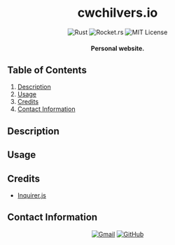 <h1 align="center">
  cwchilvers.io
</h1>

<p align="center">
    <img src="https://img.shields.io/badge/Rust-000000.svg?style=for-the-badge&logo=Rust&logoColor=white" alt="Rust">
    <img src="https://img.shields.io/badge/rocket.rs-8A2BE2?style=for-the-badge&logo=data%3Aimage%2Fpng%3Bbase64%2CiVBORw0KGgoAAAANSUhEUgAAASwAAAEoCAMAAADVMjxRAAAC9FBMVEUAAAD%2F%2F%2F%2F%2F%2F%2F%2F%2F%2F%2F%2F%2F%2F%2F%2F%2F%2F%2F%2F%2F%2F%2F%2F%2F%2F%2F%2F%2F%2F%2F%2F%2F%2F%2F%2F%2F%2F%2F%2F%2F%2F%2F%2F%2F%2F%2F%2F%2F%2F%2F%2F%2F%2F%2F%2F%2F%2F%2F%2F%2F%2F%2F%2F%2F%2F%2F%2F%2F%2F%2F%2F%2F%2F%2F%2F%2F%2F%2F%2F%2F%2F%2F%2F%2F%2F%2F%2F%2F%2F%2F%2F%2F%2F%2F%2F%2F%2F%2F%2F%2F%2F%2F%2F%2F%2F%2F%2F%2F%2F%2F%2F%2F%2F%2F%2F%2F%2F%2F%2F%2F%2F%2F%2F%2F%2F%2F%2F%2F%2F%2F%2F%2F%2F%2F%2F%2F%2F%2F%2F%2F%2F%2F%2F%2F%2F%2F%2F%2F%2F%2F%2F%2F%2F%2F%2F%2F%2F%2F%2F%2F%2F%2F%2F%2F%2F%2F%2F%2F%2F%2F%2F%2F%2F%2F%2F%2F%2F%2F%2F%2F%2F%2F%2F%2F%2F%2F%2F%2F%2F%2F%2F%2F%2F%2F%2F%2F%2F%2F%2F%2F%2F%2F%2F%2F%2F%2F%2F%2F%2F%2F%2F%2F%2F%2F%2F%2F%2F%2F%2F%2F%2F%2F%2F%2F%2F%2F%2F%2F%2F%2F%2F%2F%2F%2F%2F%2F%2F%2F%2F%2F%2F%2F%2F%2F%2F%2F%2F%2F%2F%2F%2F%2F%2F%2F%2F%2F%2F%2F%2F%2F%2F%2F%2F%2F%2F%2F%2F%2F%2F%2F%2F%2F%2F%2F%2F%2F%2F%2F%2F%2F%2F%2F%2F%2F%2F%2F%2F%2F%2F%2F%2F%2F%2F%2F%2F%2F%2F%2F%2F%2F%2F%2F%2F%2F%2F%2F%2F%2F%2F%2F%2F%2F%2F%2F%2F%2F%2F%2F%2F%2F%2F%2F%2F%2F%2F%2F%2F%2F%2F%2F%2F%2F%2F%2F%2F%2F%2F%2F%2F%2F%2F%2F%2F%2F%2F%2F%2F%2F%2F%2F%2F%2F%2F%2F%2F%2F%2F%2F%2F%2F%2F%2F%2F%2F%2F%2F%2F%2F%2F%2F%2F%2F%2F%2F%2F%2F%2F%2F%2F%2F%2F%2F%2F%2F%2F%2F%2F%2F%2F%2F%2F%2F%2F%2F%2F%2F%2F%2F%2F%2F%2F%2F%2F%2F%2F%2F%2F%2F%2F%2F%2F%2F%2F%2F%2F%2F%2F%2F%2F%2F%2F%2F%2F%2F%2F%2F%2F%2F%2F%2F%2F%2F%2F%2F%2F%2F%2F%2F%2F%2F%2F%2F%2F%2F%2F%2F%2F%2F%2F%2F%2F%2F%2F%2F%2F%2F%2F%2F%2F%2F%2F%2F%2F%2F%2F%2F%2F%2F%2F%2F%2F%2F%2F%2F%2F%2F%2F%2F%2F%2F%2F%2F%2F%2F%2F%2F%2F%2F%2F%2F%2F%2F%2F%2F%2F%2F%2F%2F%2F%2F%2F%2F%2F%2F%2F%2F%2F%2F%2F%2F%2F%2F%2F%2F%2F%2F%2F%2F%2F%2F%2F%2F%2F%2F%2F%2F%2F%2F%2F%2F%2F%2F%2F%2F%2F%2F%2F%2F%2F%2F%2F%2F%2F%2F%2F%2F%2F%2F%2F%2F%2F%2F%2F%2F%2F%2F%2F%2F%2F%2F%2F%2F%2F%2F%2F%2F%2F%2F%2F%2F%2F%2F%2F%2F%2F%2F%2F%2F%2F%2F%2F%2F%2F%2F%2F%2F%2F%2F%2F%2F%2F%2F%2F%2F%2F%2F%2F%2F%2F%2F%2F%2F%2F%2F%2F%2F%2F%2F%2F%2F%2F%2F%2F%2F%2F%2F%2F%2F%2F%2F%2F%2F%2F%2F%2F%2F%2F%2F%2F%2F%2F%2F%2F%2F%2F%2F%2F%2F%2F%2F%2F%2F%2F%2F%2F%2F%2F%2F%2F%2F%2F%2F%2F%2F%2F%2F%2F%2F%2F%2F%2F%2F%2F%2F%2F%2F%2F%2F%2F%2F%2F%2F%2F%2F%2F%2F%2F%2F%2F%2F%2F%2F%2F%2F%2F%2F%2F%2F%2F%2F%2F%2F%2F%2F%2F%2F%2F%2F%2F%2F%2F%2F%2F%2F%2F%2F%2F%2F%2F%2F%2F%2F%2F%2F%2F%2F%2F%2F%2F%2F%2F%2F%2F%2F%2F%2F%2F%2F%2F%2F%2F%2F%2F%2F%2F%2F%2F%2F%2F%2F%2F%2F%2F%2F%2F%2F%2F%2F%2F%2F%2F%2F%2F%2F%2F%2F%2F%2F%2F%2F%2F%2F%2F%2F%2F%2F%2F%2F%2F%2F%2F%2F%2F%2F%2F%2F%2F%2F%2F%2F%2F%2F%2F%2F%2F%2F%2F%2F%2F%2F%2F%2F%2F%2F%2F%2F%2F%2F%2F%2F%2F%2F%2F%2F%2F%2F%2F%2F%2F%2F%2F%2F%2F%2F%2F%2F%2F%2F%2F%2F%2F%2F%2F%2F%2F%2F%2F%2F%2F%2F%2F%2F%2F%2F%2F%2F%2F%2F%2F%2F%2F%2F%2F%2F%2F%2F%2F%2F%2F%2F%2F%2F%2F%2F%2F%2F%2F%2F%2F%2F%2F%2F%2F%2F%2F%2F%2F%2F%2F%2F%2F%2F%2F%2F%2F%2F%2F%2F%2F%2F%2F%2F%2F%2F%2F%2F%2F%2F%2F%2F%2F%2F%2F%2F%2F%2F%2F%2F%2F%2F%2F%2F%2F%2F%2F%2F%2F%2F%2F%2F%2F%2F%2F%2F%2F%2F%2F%2F%2F%2F%2F%2F%2F%2F%2F%2F%2F%2F%2F%2F%2F%2F%2F%2F%2F%2F%2F%2F%2F%2F%2F%2F%2F%2F%2F%2F%2F%2F%2F%2F%2F%2F%2F%2F%2F%2F%2F%2F%2F%2F%2F%2F%2F%2F%2F%2F%2F%2F%2F%2F%2F%2F%2F%2F%2F%2F%2F%2F%2F%2F%2F%2F%2F%2F%2F%2F%2F%2F%2F%2F%2F%2F%2F%2F%2F%2F%2F%2F%2F%2F%2F%2F9JxXEjAAAA%2B3RSTlMAAQIDBAUGBwgJCgsMDQ4PEBESExQVFhcYGRobHB0eHyAhIiMkJSYnKCkqKywtLi8wMTIzNDU2Nzg5Ojs8PT4%2FQEFCQ0RFRkdISUpLTE1OT1BRUlNUVVZXWFlaW1xdXl9gYWJjZGVmZ2lqa2xtbm9wcXN0dXZ3eHl6e3x9fn%2BAgYKDhIWGh4iJiouMjY6PkJGSk5SVlpeYmZqbnJ2en6ChoqOkpaanqKmqq6ytrq%2BwsbKztLa4ubq7vL2%2Bv8DBwsPExcbHyMnKy8zNzs%2FQ0dLT1NXW19jZ2tvc3d7f4OHi4%2BTl5ufo6err7O3u7%2FDx8vP09fb3%2BPn6%2B%2Fz9%2FvopGa8AAA4uSURBVHja7d17XFZFGgfw531fFAgv3LwrIt5IwURMzaxUYMGKdEvc2pLcTLO1yFZptS2ym7vlJpUVWplk5mW1DC%2FZapaZJlumaJAi3lCQqwrI9X3%2B2T9iW00uZ%2BbMe%2BaZ857f%2FzDzfj%2FvOe%2BcOTPPAFj5fzoPi%2FnDrAWLV2z6OvPn3NzzpaW1iNWlBVlfvj93uKXTmDb9Yme9svHARWwhh2%2BynHzHPbnqSD1qSHkXd3YKjJu%2FPhe15wF3hfKbuORHJ7LlTXeE8oletLsW2bPR7aTCFnxbh3zZ41ZQjtsWH0P%2BHHMfKe%2F4tHOoK2fdRKrtpA1VqDclbkEVmVqIAlJhfqngp3NQTOpMLtVu%2Bi4nooWlIf0WlaDA1JhXyh6d4UShqTLt83FSHoqOSW%2FwN6ZXo%2FhcMCPVmAx0Sc6Z71YV%2Fy26KDlmm%2FJMPIwuS6apqDwTj6ILs8NM01TJ59Gl2WSeC3BmPro4H5rltp5wDF2et0xBZYv%2FEQ3IIjNYRe9HQ7JAfaqRX6FBeVx1qh7pTqOs8EHFZ4uTLqJxiVHaKj4XjUyYwlTXb0VjE6AslX9qvcFWNTZVB6GPlqHROamoVfgeND5qPkd7p9RIsMJlKlqNzUYpSVaPqks6Sso9yj0yJxbJssJQxaz67ZJGhRUOtb5WMy%2FJs1JsKVu3zSgzS1WySiiRaoUPK%2FQjuAkl50ZlrCYXyba63FYRKt80lJ6vFbEaly%2FfCl9RgsojpZ6AFU5SwarXV0giXRWwuruUhlUufSqvVCSSd8lbhR6gYoV%2FpG6VWEHGytmNNpXPaqSTLNpW%2FQ8SssJU0lYTyylZ4V2UZ66SG0hZVbejaxWwFWllK12riOPErPAxslZTK6lZYT%2BiVJ6p5KjwCFGrzt%2FQs6I6PROWR9AKR5C0iiunaHWK5FqjpHqKVvgqxSnRpUgzo%2BhZ%2Be8ganWa3lUYepSoFS4mZxVTRtUKh1KzmlFH1uoQNatkpJt5tKgc7xC2auhFyuq6DMJW%2BAUpq8C9lK1wKiWr4GzSVmXXEbIKP0PaCpcQshp%2FgbYVpZ1gD9QQt9pNx%2BqRBuJWmEjG6kkndasSbypWT%2Bv5GOU7U%2F%2Fy4O1RkY2JTZy7ulA8FpniBC%2Fxf4bDC4c2MW1iG%2FWx4CfMuiAi75xf4%2F0Ele81PyUe9LZQrvU0rOy8j4Mlz%2Fq3PC22XSDWLTQenVfy9f7C%2FFYXHdj%2BXCXK6nsaVh9zdb7%2Brc5a%2FvvwM2YaN9hWcPX9B61nbvT4SYjVyTYUrLje4tT%2B1UNzC92EFAhOovDFWsTT8%2BNMZ5MEC6jRVkJhTdZzPD1f68PWyDj9r2tTCFg9wXNnT2Z%2BdfeyXquKQPlWszn6XTWJvR3PIzqx%2Finf6kGOeYbSMTwt3aHP6nJ36Vb3ctxKzofztfWlLqzXpFuNqzbOSt9XS%2F4XK4JjDrn8Bu7hnJ7BlvSp9z4cJ7nURPO394yOL1YP2e8HOd55OafoaHCAuncsb56Vtc%2FrapK7IuClznKtPD7j6PRmu642l%2FNiPSP5i7WMo89ndA6ip3NaFUp%2BKuR5IGyI0tnoKE6s2XKtHpLy8%2B3LZ3Vcbm2QW3lePJ%2FQfzHwTTDfL3eAxTW7dIf%2Bhk%2FwtLtP6uLk9lwbeLcIaJlrenmMTCs7VzGnehHLV3hOSlkr9SL8B9eN430RTXPMaVX3kWmVyPfWa4CItgvYG35ZptXNfId2rRbS%2BGXmdgs6SLTqXcA31hGyt6gTe7syDxO4jrOYjJgX56OZ2%2F1G5rCB7zU94iw5zw31QyVazeVdFyVmioR5pc4bEq2ieBdLbRPTPus9oNBP4lNOMe98kpgDbgJZXyVNk2fVkb9SWLiQDrCO8L6UdHf3HLtwdy231XkxvV7POHYfKAHKEZmcoe%2FooO1C%2BtGOscS38XPJITPX6S%2F%2FKOZH6WG2RnO8DIUaOGu9mArIYqZ1d7O9dLvVOKigaenitnf9XkSPItnaXG4QVKeE1EwUGSErqtcwNZlvxBDLd2LqIeE7cAaJuHmyDYjvdPlTcnTK9lp0QXoL6NwqphY%2FcCmUR2TydlccLy8KK5xp0dxZf9cNpEY89blLK80JwNrG1OBE10DZwpM2ubzGVX%2Fd3byXqb2PXCHV%2F5E1hWhARur%2B2WFaCZYv%2FJDHnokfnEKDMkFvZz9gGo7GCaYak4MG5iGdvU1gak304UP9i420wr%2FrfJpgOs0oR3CViwBDv1eIn%2Bjqrdd3TDPYI8VaeX1trBWeMu6Ghc8JHi18jEanr47uspXi2it4T%2BGLhlvhDP7eTmV6Ui0TvLJhuvFWuIu7t7ezPawKPjk0plYClpN3WcgdbM%2BrgkcNYXLq96bz9fYuNqsDYmeSu56QYoVOrsMEp7FdBRViT6T1yURJ%2BY79V8qWwtiG2AJ19k9QWl5ifvO1jrGFFWJvWDJr%2FjcwLlYeyLp%2BNMtHqFUSykwlU22CRNZDky9eL9TqLsnF2QuHaO5qd%2BZKp06xpw4Nk36qWZnGFekeSew7ZMU%2BEvY%2Bi9JTqen3KpZjtc4Wu0irjoeQQtJarbk3iqfkfq7QV6ptPkcayW1xztcezVWWuWqY0IvwXSSTDc3e54P%2BdozvX4rd9jUfCcW5MebaO4wj4qldvEVOxZYhuJda%2FdDTr00O8WzsXPuBv3t0ya5L%2FP%2Fscw%2BRVjddRoopzM09mntOd0G%2FbF%2BRVsEFaOKUDBBp1f6gma3qokRaOTLMbCVon8v%2F8oaprV4XavWYqa3E%2FhDG1pnZSuwPYdgFM1sVCT1ZNfCYma0u3yx0TcMeM1s1CH2haltlZiucI%2FSH8DlTW70j1GqK08xWGQ6RVqMvm9lqv9D3XsGFZrY63kXo03OWma2Khc402Nab2apS6AALUsxsVTtBqNXEBhNbOcWWlwktN%2FMXS%2BxgtMNRM1stFLuw6EMzW70t1uo%2BM1utc4jFErGoYSPRK3m76PKs%2Bh9znPPDaT5X7hVeIzlN77ih5n7bdpJW37ug%2FEDIIl27Litj4U8krbJcdHBOZOo53i5VjIeuJRStjrruyA5HzHKuAsglIwDWUbTK6wWujOO2JSdZu1QwhHWTrUE5HQIuz%2BAUpuXkZwezbrI1KIWDwJCEJO3WOhDI6wvQhuIrobIIMCzBc77SMp7I7gEAiwlalQwDQxOQmNHa6QDZ3QFgAsHhaOlwMDy%2B961t6W1%2BVhcA6FVMz%2Br8EJASx5jU08106UhXAPD%2BjuC9PRzkZXBKZhOX2oFAALCtoWdVMBjkJnhmxm%2F2iP4QCADwPD2rc4NAfvwT0q%2BoPfp9AADAZHo391P9gEa845c3vond5wsAMKKKnFVeH6ATe2TKYcRMPwCAEHorwA%2F3BGIJfbwDAECnn8lZ7fEHmvH8lpzVFh%2BiVlL3mjedj9pQtQqtp2b1up2qFbxAzeoZoJtNtKjqZhK2gn%2BTsqq4k7IVkJrxKx4NFpbG5ITQtqJ0Ge7tRNwKNpKx2uBN3QrepGKVaidvBfOIWK0EBRJHBCtRBazORLDCVMCCMySsKj2UwPqMxgyWElZEqtUsVQMrnATWdDWw4DgFrKGKYFGYKq1pqwhWNAGs%2FYpYgSNPPlaaKljwlHysR5TB8quUjnWjMljyiyjWeamDFSZ7S%2BePoFDWSsZ6TyWsQZK%2FWrNVwoLVcrFGK4Uld9N%2BvY9KVk%2FK%2FWJlqWQlex4%2BXSGrZNnDrDnqWMmvtnWrMlYvSrdydlSEyva66I9%2BaRnrXsefVbF6WzRVij%2FzBoQ1aljZ3xM8YErrxnELnKeG1UqxVpsHcV3W0Upcg2KnZo7FAnhw8Dv9VbBaKpKqNtUHwPNfHH953O1%2BB3cMBAC%2FnVzrshTAWiyQqmSqDQD6HOH64wXuNRbd1hMAYATnfqk48lYLxVFVJdkAACbxvvboQt1K4IGH3%2Fyyi3IO72TraepWk4RNI9c%2F6wAA8FrB%2FR82EbcKFfaiMH8sAAAE6Tge91niWEs03ozmfdbKQRhbflm5HlWkwzueOFbQRS2foiIKoEvS5ubLZ9TOtQEA2Obp2oXXg%2Fo9K17DPevCLY0PkL3Hz0h5c%2B3O%2F%2BQWXO2WNwoAAAI267qQC%2BiPslpfC1I2sqm%2Fa%2BfXI%2BT6yFHRsQkJM3wBAKC%2FzvKTWxR41lnWymco0lheaHCRzp%2BIFxR42HFsaPni0FgGps0Jvb%2Bnd6swP9N2awuf4JzWMjD2fL1YvZWY%2BWu%2Fv9kPcFJ7aRO9p7cVKzL%2FHvhTMx8gj2GP5Fi9z%2BCqvATr2fRrmGyW0iZ2nSd6v6wKFgxqqhrbD2yzAG%2Fpw5qiDBbccO0P%2F17GGfHx%2BrD6gsJam1n33jp0HfNTbgN1tTjKwKTpmroHpTL0yvsWTxmYGD1Yi9XCgohifVNLHjquw5rbFMP69bvlnMP39%2Fz79yviQLkMyUdErOQ9j%2FJm7tH7SFAw3Q8i5nNX5rXl8VmdDQcl479qY1f%2Bv17EZZUdBO6YG3isMjuDe4bjSMWdHdzUCp5mtvrUy12tIIS12vBKD3Df7GOzSrW5sRU8wbTSbx64dboyvGatfxjcPF9otqq%2Bx92tYLrmdfLRbm8FvtUaX9ZHWFYAn2qyyhtgSQHAFC1Wh7pbUAAAXhoOZd4XaDn9ktbXSX7R3lJqTKu1kuiWxDc%2B9lYKLapQs9W4vNriI06KBXRlIlp6xJlp%2BVyd5s%2F8rp5s6fwmf212eeotFs5vE9TMEuizQy2ba7Or6Q2ufS2ZJjLDGrZrj18TUw%2FbrGF7M7n2iIf3rWF7c7nHGopqj2fp1RuhplkkLeSq4geXJlggLWX4lbs0hlkeLefAr1YHe1sareTXjepbO1oYrSWgcaiV5mFZtJ51iIh1sy0ILYlDxKIoy0FbZuXs6KVAN%2F8L35sFzYxy1OkAAAAASUVORK5CYII%3D&color=rgb(219%2C%2066%2C%2073)
" alt="Rocket.rs">
    <img src="https://img.shields.io/badge/License-MIT-blue.svg?style=for-the-badge" alt="MIT License">
</p>

<h4 align="center">Personal website.</h4>

## Table of Contents
1. [Description](#description)
2. [Usage](#usage)
3. [Credits](#credits)
4. [Contact Information](#contact-information)

## Description

## Usage

## Credits
* [Inquirer.js](https://www.npmjs.com/package/inquirer)

## Contact Information
<p align="center">
    <a href="mailto:cwchilvers@gmail.com"><img src="https://img.shields.io/badge/Gmail-D14836?style=for-the-badge&logo=gmail&logoColor=white" alt="Gmail"></a>
    <a href="https://github.com/cwchilvers"><img src="https://img.shields.io/badge/GitHub-181717.svg?style=for-the-badge&logo=GitHub&logoColor=white" alt="GitHub"></a>
</p>
